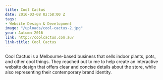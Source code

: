 ```yaml
---
title: Cool Cactus
date: 2016-03-08 02:58:00 Z
tags:
- Website Design & Development
image: "/uploads/cool-cactus-2.jpg"
year: Autumn 2016
link: http://coolcactus.com.au/
link-title: Cool Cactus
---
```


Cool Cactus is a Melbourne-based business that sells indoor plants, pots, and other cool things. They reached out to me to help create an interactive website design that offers clear and concise details about the store, while also representing their contemporary brand identity.